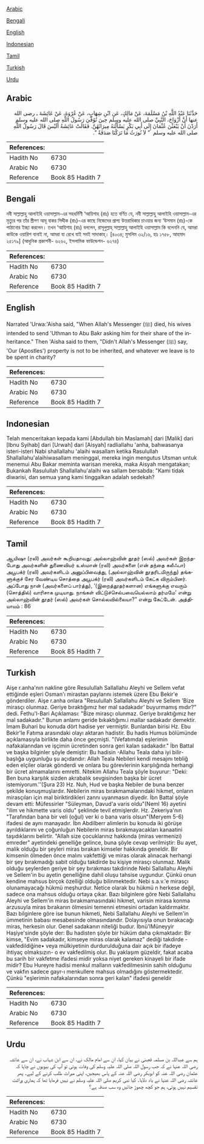 [Arabic](#arabic)

[Bengali](#bengali)

[English](#english)

[Indonesian](#indonesian)

[Tamil](#tamil)

[Turkish](#turkish)

[Urdu](#urdu)

## Arabic


<div dir="rtl" lang="ar" style={{fontSize:'larger',backgroundColor:'#f8f9fa',padding:20}}>
حَدَّثَنَا عَبْدُ اللَّهِ بْنُ مَسْلَمَةَ، عَنْ مَالِكٍ، عَنِ ابْنِ شِهَابٍ، عَنْ عُرْوَةَ، عَنْ عَائِشَةَ ـ رضى الله عنها أَنَّ أَزْوَاجَ، النَّبِيِّ صلى الله عليه وسلم حِينَ تُوُفِّيَ رَسُولُ اللَّهِ صلى الله عليه وسلم أَرَدْنَ أَنْ يَبْعَثْنَ عُثْمَانَ إِلَى أَبِي بَكْرٍ يَسْأَلْنَهُ مِيرَاثَهُنَّ‏.‏ فَقَالَتْ عَائِشَةُ أَلَيْسَ قَالَ رَسُولُ اللَّهِ صلى الله عليه وسلم ‏ "‏ لاَ نُورَثُ مَا تَرَكْنَا صَدَقَةٌ ‏"‏‏.‏
</div>
<div style={{backgroundColor:'#f8f9fa',padding:20, marginBottom: 10}}><table> <thead> <tr> <th>References:</th> <th></th> </tr> </thead> <tbody><tr><td>Hadith No</td><td>6730</td></tr><tr><td>Arabic No</td><td>6730</td></tr><tr><td>Reference</td><td>Book 85 Hadith 7</td></tr></tbody></table></div>

## Bengali


<div dir="ltr" lang="bn" style={{fontSize:'larger',backgroundColor:'#f8f9fa',padding:20}}>
নবী সাল্লাল্লাহু আলাইহি ওয়াসাল্লাম-এর সহধর্মিণী ‘আয়িশাহ (রাঃ) হতে বর্ণিত যে, নবী সাল্লাল্লাহু আলাইহি ওয়াসাল্লাম-এর মৃত্যুর পর তাঁর স্ত্রীগণ আবূ বাকর সিদ্দীক (রাঃ)-এর কাছে নিজেদের প্রাপ্য উত্তরাধিকার চাওয়ার জন্য ‘উসমান (রাঃ)-কে পাঠানোর ইচ্ছা করলেন। তখন ‘আয়িশাহ (রাঃ) বললেন, রাসূলুল্লাহ্ সাল্লাল্লাহু আলাইহি ওয়াসাল্লাম কি বলেননি যে, আমরা কাউকে ওয়ারিশ বানাই না, আমরা যা রেখে যাই সবই সাদাকাহ্। [৪০৩৪; মুসলিম ৩২/১৬, হাঃ ১৭৫৮, আহমাদ ২৫১৭৯] (আধুনিক প্রকাশনী- ৬২৬২, ইসলামিক ফাউন্ডেশন- ৬২৭৪)
</div>
<div style={{backgroundColor:'#f8f9fa',padding:20, marginBottom: 10}}><table> <thead> <tr> <th>References:</th> <th></th> </tr> </thead> <tbody><tr><td>Hadith No</td><td>6730</td></tr><tr><td>Arabic No</td><td>6730</td></tr><tr><td>Reference</td><td>Book 85 Hadith 7</td></tr></tbody></table></div>

## English


<div dir="ltr" lang="en" style={{fontSize:'larger',backgroundColor:'#f8f9fa',padding:20}}>
Narrated 'Urwa:'Aisha said, "When Allah's Messenger (ﷺ) died, his wives intended to send 'Uthman to Abu Bakr asking him for their share of the inheritance." Then 'Aisha said to them, "Didn't Allah's Messenger (ﷺ) say, 'Our (Apostles') property is not to be inherited, and whatever we leave is to be spent in charity?
</div>
<div style={{backgroundColor:'#f8f9fa',padding:20, marginBottom: 10}}><table> <thead> <tr> <th>References:</th> <th></th> </tr> </thead> <tbody><tr><td>Hadith No</td><td>6730</td></tr><tr><td>Arabic No</td><td>6730</td></tr><tr><td>Reference</td><td>Book 85 Hadith 7</td></tr></tbody></table></div>

## Indonesian


<div dir="ltr" lang="id" style={{fontSize:'larger',backgroundColor:'#f8f9fa',padding:20}}>
Telah menceritakan kepada kami [Abdullah bin Maslamah] dari [Malik] dari [Ibnu Syihab] dari [Urwah] dari [Aisyah] radliallahu 'anha, bahwasanya isteri-isteri Nabi shallallahu 'alaihi wasallam ketika Rasulullah Shallallahu'alaihiwasallam meninggal, mereka ingin mengutus Utsman untuk menemui Abu Bakar meminta warisan mereka, maka Aisyah mengatakan; Bukankah Rasulullah Shallallahu'alaihi wa sallam bersabda: "Kami tidak diwarisi, dan semua yang kami tinggalkan adalah sedekah?
</div>
<div style={{backgroundColor:'#f8f9fa',padding:20, marginBottom: 10}}><table> <thead> <tr> <th>References:</th> <th></th> </tr> </thead> <tbody><tr><td>Hadith No</td><td>6730</td></tr><tr><td>Arabic No</td><td>6730</td></tr><tr><td>Reference</td><td>Book 85 Hadith 7</td></tr></tbody></table></div>

## Tamil


<div dir="ltr" lang="ta" style={{fontSize:'larger',backgroundColor:'#f8f9fa',padding:20}}>
ஆயிஷா (ரலி) அவர்கள் கூறியதாவது: அல்லாஹ்வின் தூதர் (ஸல்) அவர்கள் இறந்தபோது அவர்களின் துணைவியர் உஸ்மான் (ரலி) அவர்களை (என் தந்தை கலீஃபா) அபூபக்ர் (ரலி) அவர்களிடம் அனுப்பிவைத்து, (அல்லாஹ்வின் தூதரிடமிருந்து) தங்களுக்குச் சேர வேண்டிய சொத்தை அபூபக்ர் (ரலி) அவர்களிடம் கேட்க விரும்பினர். அப்போது நான் (அவர்களைப் பார்த்து), ‘(இறைத்தூதர்களான) எங்களுக்கு எவரும் (சொத்தில்) வாரிசாக முடியாது. நாங்கள் விட்டுச்செல்பவையெல்லாம் தர்மமே’ என்று அல்லாஹ்வின் தூதர் (ஸல்) அவர்கள் சொல்லவில்லையா?” என்று கேட்டேன். அத்தியாயம் : 86
</div>
<div style={{backgroundColor:'#f8f9fa',padding:20, marginBottom: 10}}><table> <thead> <tr> <th>References:</th> <th></th> </tr> </thead> <tbody><tr><td>Hadith No</td><td>6730</td></tr><tr><td>Arabic No</td><td>6730</td></tr><tr><td>Reference</td><td>Book 85 Hadith 7</td></tr></tbody></table></div>

## Turkish


<div dir="ltr" lang="tr" style={{fontSize:'larger',backgroundColor:'#f8f9fa',padding:20}}>
Aişe r.anha'nın nakline göre Resulullah Sallallahu Aleyhi ve Sellem vefat ettiğinde eşleri Osman'ı mirastan paylarını istemek üzere Ebu Bekir'e gönderdiler. Aişe r.anha onlara "Resulullah Sallallahu Aleyhi ve Sellem 'Bize mirasçı olunmaz. Geriye bıraktığımız her mal sadakadır' buyurmamış mıdır?" dedi. Fethu'l-Bari Açıklaması: "Bize mirasçı olunmaz. Geriye bıraktığımız her mal sadakadır." Bunun anlamı geride bıkaktığımı.i mallar sadakadır demektir. İmam Buhari bu konuda dört hadise yer vermiştir. Bunlardan birisi Hz. Ebu Bekir'le Fatıma arasındaki olayı aktaran hadistir. Bu hadis Humus bölümünde açıklamasıyla birlikte daha önce geçmişti. "(Vefatımda) eşlerimin nafakalanndan ve işçimin ücretinden sonra geri kalan sadakadır." İbn Battal ve başka bilginler şöyle demiştir: Bu hadisin -Allahu Teala daha iyi bilir- başlığa uygunluğu şu açıdandır: Allah Teala Nebileri kendi mesajını tebliğ eden elçiler olarak gönderdi ve onlara bu görevlerinin karşılığında herhangi bir ücret almamalarını emretti. Nitekim Allahu Teala şöyle buyurur: "Deki: Ben buna karşılık sizden akrabalık sevgisinden başka bir ücret istemiyorum.''(Şura 23) Hz. Nuh, Hud ve başka Nebiler de buna benzer şekilde konuşmuşlardır. Nebilerin miras bırakmamalarındaki hikmet, onların mirasçıları için mal biriktirdikleri zannı uyanmasın diyedir. İbn Battal şöyle devam etti: Müfessirler "Süleyman, Davud'a varis oldu"(Neml 16) ayetini "ilim ve hikmette varis oldu" şeklinde tevil etmişlerdir. Hz. Zekeriya'nın "Tarafından bana bir veli (oğul) ver ki o bana varis olsun"(Meryem 5-6) ifadesi de aynı manayadır. İbn Abdilberr alimlerin bu konuda iki görüşe ayrıldıklarını ve çoğunluğun Nebilerin miras bırakmayacakları kanaatini taşıdıklarını belirtir. "Allah size çocuklarınız hakkında (miras vermenizi) emreder" ayetindeki genelliğe gelince, buna şöyle cevap verilmiştir: Bu ayet, malik olduğu bir şeyleri miras bırakan kimseler hakkında geneldir. Bir kimsenin ölmeden önce malını vakfettiği ve miras olarak alınacak herhangi bir şey bırakmadığı sabit olduğu takdirde bu kişiye mirasçı olunmaz. Malik olduğu şeylerden geriye bir şey bırakması takdirinde Nebi Sallallahu Aleyhi ve Sellem'in bu ayetin genelliğine dahil oluşu tahsise uygundur. Çünkü onun kendine mahsus birçok özelliği olduğu bilinmektedir. Nebi s.a.v.'e mirasçı olunamayacağı hükmü meşhurdur. Netice olarak bu hükmü n herkese değil, sadece ona mahsus olduğu ortaya çıkar. Bazı bilginlere göre Nebi Sallallahu Aleyhi ve Sellem'in miras bırakmamasındaki hikmet, varisin mirasa konma arzusuyla miras bırakanın ölmesini temenni etmesini ortadan kaldırmaktır. Bazı bilginlere göre ise bunun hikmeti, Nebi Sallallahu Aleyhi ve Sellem'in ümmetinin babası mesabesinde olmasındandır. Dolayısıyla onun bırakacağı miras, herkesin olur. Genel sadakanın niteliği budur. İbnü'lMüneyyir Haşiye'sinde şöyle der: Bu hadisten şöyle bir hüküm daha çıkmaktadır: Bir kimse, "Evim sadakadır, kimseye miras olarak kalamaz" dediği takdirde -vakfedildiğine• veya mülkiyetinin durdurulduğuna dair açık bir ifadeye ihtiyaç olmaksızın- o ev vakfedilmiş olur. Bu yaklaşım güzeldir, fakat acaba bu sarih bir vakfetme ifadesi midir yoksa niyet gereken kinayeli bir ifade midir? Ebu Hureyre hadisi menkul malların vakfedilmesinin sahih olduğunu ve vakfın sadece gayr-ı menkullere mahsus olmadığını göstermektedir. Çünkü "eşlerimin nafakalarından sonra geri kalan" ifadesi geneldir
</div>
<div style={{backgroundColor:'#f8f9fa',padding:20, marginBottom: 10}}><table> <thead> <tr> <th>References:</th> <th></th> </tr> </thead> <tbody><tr><td>Hadith No</td><td>6730</td></tr><tr><td>Arabic No</td><td>6730</td></tr><tr><td>Reference</td><td>Book 85 Hadith 7</td></tr></tbody></table></div>

## Urdu


<div dir="rtl" lang="ur" style={{fontSize:'larger',backgroundColor:'#f8f9fa',padding:20}}>
ہم سے عبداللہ بن مسلمہ قعبنی نے بیان کیا، ان سے امام مالک نے، ان سے ابن شہاب نے، ان سے عائشہ رضی اللہ عنہا نے کہ جب رسول اللہ صلی اللہ علیہ وسلم کی وفات ہوئی تو آپ کی بیویوں نے چاہا کہ عثمان رضی اللہ عنہ کو ابوبکر رضی اللہ عنہ کے پاس بھیجیں، اپنی میراث طلب کرنے کے لیے۔ پھر عائشہ رضی اللہ عنہا نے یاد دلایا۔ کیا نبی کریم صلی اللہ علیہ وسلم نے نہیں فرمایا تھا کہ ہماری وراثت تقسیم نہیں ہوتی، ہم جو کچھ چھوڑ جائیں وہ سب صدقہ ہے؟
</div>
<div style={{backgroundColor:'#f8f9fa',padding:20, marginBottom: 10}}><table> <thead> <tr> <th>References:</th> <th></th> </tr> </thead> <tbody><tr><td>Hadith No</td><td>6730</td></tr><tr><td>Arabic No</td><td>6730</td></tr><tr><td>Reference</td><td>Book 85 Hadith 7</td></tr></tbody></table></div>